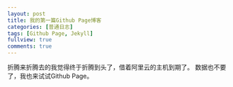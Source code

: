 ```yaml
---
layout: post
title: 我的第一篇Github Page博客
categories: [普通日志]
tags: [Github Page, Jekyll]
fullview: true
comments: true
---
```

折腾来折腾去的我觉得终于折腾到头了，借着阿里云的主机到期了。
数据也不要了，我也来试试Github Page。

